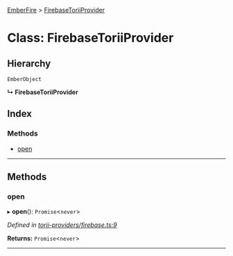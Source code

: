 [EmberFire](../README.md) > [FirebaseToriiProvider](../classes/firebasetoriiprovider.md)

# Class: FirebaseToriiProvider

## Hierarchy

 `EmberObject`

**↳ FirebaseToriiProvider**

## Index

### Methods

* [open](firebasetoriiprovider.md#open)

---

## Methods

<a id="open"></a>

###  open

▸ **open**(): `Promise`<`never`>

*Defined in [torii-providers/firebase.ts:9](https://github.com/firebase/emberfire/blob/v3/addon/torii-providers/firebase.ts#L9)*

**Returns:** `Promise`<`never`>

___

